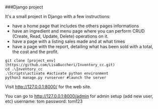 ###Django project 

It's a small project in Django with a few instructions:
  - have a home page that includes the others pages informations
  - have an ingredient and menu page where you can perform CRUD (Create, Read, Update, Delete) operations on it.
  - have a page with a listing sales made and at what times
  - have a page with the report, detailing what has been sold with a total, the cost and the profit.

``` terminal
git clone [project_env](https://github.com/LisaBuccheri/Inventory_cc.git)
cd .\Inventory_cc
.\Scripts\activate #activate python environment
python3 manage.py runserver #launch the server
```

Visit http://127.0.0.1:8000/ for the web site. 

You can go to http://127.0.0.1:8000/admin for admin setup (add new user, etc)
username: tom
password: tom123

